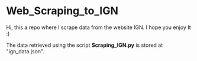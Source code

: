 # Web_Scraping_to_IGN
Hi, this a repo where I scrape data from the website IGN. I hope you enjoy It :)  

The data retrieved using the script **Scraping_IGN.py** is stored at "ign_data.json".
